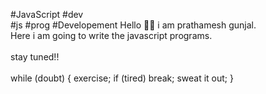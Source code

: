 #JavaScript
#dev   
#js 
#prog
#Developement
Hello 🙋‍♂️ i am prathamesh gunjal. 
<br>
Here i am going to write the javascript programs.
<br>              
stay tuned!!  
<br> 
while (doubt)
{
exercise; 
if (tired) break; 
sweat it out;
}

